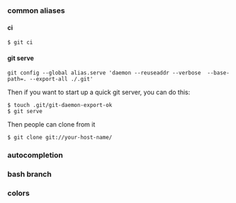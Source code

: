 ### common aliases ###

#### ci ####

	$ git ci

#### git serve ####

	git config --global alias.serve 'daemon --reuseaddr --verbose  --base-path=. --export-all ./.git'

Then if you want to start up a quick git server, you can do this:

	$ touch .git/git-daemon-export-ok  
	$ git serve

Then people can clone from it

	$ git clone git://your-host-name/

### autocompletion ###



### bash branch ###



### colors ###


